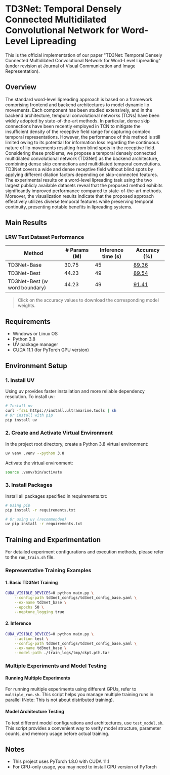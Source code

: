 # TD3Net: Temporal Densely Connected Multidilated Convolutional Network for Word-Level Lipreading

This is the official implementation of our paper "TD3Net: Temporal Densely Connected Multidilated Convolutional Network for Word-Level Lipreading" (under revision at Journal of Visual Communication and Image Representation).


## Overview

The standard word-level lipreading approach is based on a framework comprising frontend and backend architectures to model dynamic lip movements. Each component has been studied extensively, and in the backend architecture, temporal convolutional networks (TCNs) have been widely adopted by state-of-the-art methods. In particular, dense skip connections have been recently employed in TCN to mitigate the insufficient density of the receptive field range for capturing complex temporal representations. However, the performance of this method is still limited owing to its potential for information loss regarding the continuous nature of lip movements resulting from blind spots in the receptive field. Considering these problems, we propose a temporal densely connected multidilated convolutional network (TD3Net) as the backend architecture, combining dense skip connections and multidilated temporal convolutions. TD3Net covers a wide and dense receptive field without blind spots by applying different dilation factors depending on skip-connected features. The experimental results on a word-level lipreading task using the two largest publicly available datasets reveal that the proposed method exhibits significantly improved performance compared to state-of-the-art methods. Moreover, the visualization results indicate that the proposed approach effectively utilizes diverse temporal features while preserving temporal continuity, presenting notable benefits in lipreading systems.

## Main Results

### LRW Test Dataset Performance

| Method | # Params (M) | Inference time (s) | Accuracy (%) |
|--------|-------------|-------------------|--------------|
| TD3Net-Base | 30.75 | 45 | [89.36](https://huggingface.co/lbh-kor/TD3Net-weights/blob/main/td3net_base/ckpt.best.pth.tar) |
| TD3Net-Best | 44.23 | 49 | [89.54](https://huggingface.co/lbh-kor/TD3Net-weights/blob/main/td3net_best/ckpt.best.pth.tar) |
| TD3Net-Best (w word boundary) | 44.23 | 49 | [91.41](https://huggingface.co/lbh-kor/TD3Net-weights/blob/main/wb_td3net_best/ckpt.best.pth.tar) |

> Click on the accuracy values to download the corresponding model weights.

## Requirements
- Windows or Linux OS
- Python 3.8
- UV package manager
- CUDA 11.1 (for PyTorch GPU version)

## Environment Setup

### 1. Install UV
Using uv provides faster installation and more reliable dependency resolution. To install uv:
```bash
# Install uv
curl -fsSL https://install.ultramarine.tools | sh
# Or install with pip
pip install uv
```

### 2. Create and Activate Virtual Environment
In the project root directory, create a Python 3.8 virtual environment:
```bash
uv venv .venv --python 3.8
```

Activate the virtual environment:
```bash
source .venv/bin/activate
```

### 3. Install Packages
Install all packages specified in requirements.txt:
```bash
# Using pip
pip install -r requirements.txt

# Or using uv (recommended)
uv pip install -r requirements.txt
```

## Training and Experimentation

For detailed experiment configurations and execution methods, please refer to the `run_train.sh` file.

### Representative Training Examples

#### 1. Basic TD3Net Training
```bash
CUDA_VISIBLE_DEVICES=0 python main.py \
    --config-path td3net_configs/td3net_config_base.yaml \
    --ex-name td3net_base \
    --epochs 50 \
    --neptune_logging true
```

#### 2. Inference
```bash
CUDA_VISIBLE_DEVICES=0 python main.py \
    --action test \
    --config-path td3net_configs/td3net_config_base.yaml \
    --ex-name td3net_base \
    --model-path ./train_logs/tmp/ckpt.pth.tar
```

### Multiple Experiments and Model Testing

#### Running Multiple Experiments
For running multiple experiments using different GPUs, refer to `multiple_run.sh`. This script helps you manage multiple training runs in parallel (Note: This is not about distributed training).

#### Model Architecture Testing
To test different model configurations and architectures, use `test_model.sh`. This script provides a convenient way to verify model structure, parameter counts, and memory usage before actual training.

## Notes
- This project uses PyTorch 1.8.0 with CUDA 11.1
- For CPU-only usage, you may need to install CPU version of PyTorch 